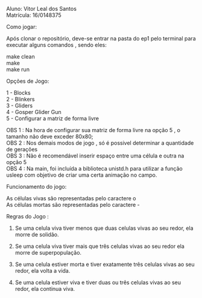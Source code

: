 Aluno: Vitor Leal dos Santos  
Matrícula: 16/0148375  

Como jogar:  

Após clonar o repositório, deve-se entrar na pasta do ep1 pelo terminal para executar alguns comandos , sendo eles:  

make clean  
make  
make run  

Opções de Jogo:  

1 - Blocks  
2 - Blinkers  
3 - Gliders  
4 - Gosper Glider Gun  
5 - Configurar a matriz de forma livre  

OBS 1 : Na hora de configurar sua matriz de forma livre na opção 5 , o tamanho não deve exceder 80x80;  
OBS 2 : Nos demais modos de jogo , só é possivel determinar a quantidade de gerações  
OBS 3 : Não é recomendável inserir espaço entre uma célula e outra na opção 5  
OBS 4 : Na main, foi incluída a biblioteca unistd.h para utilizar a função usleep com objetivo de criar uma certa animação no campo.  

Funcionamento do jogo:  

As células vivas são representadas pelo caractere o  
As células mortas são representadas pelo caractere -    

Regras do Jogo :   
1) Se uma celula viva tiver menos que duas celulas vivas ao seu redor, ela morre de solidão.  

2) Se uma celula viva tiver mais que três celulas vivas ao seu redor ela morre de superpopulação.  

3) Se uma celula estiver morta e tiver exatamente três celulas vivas ao seu redor, ela volta a vida.  

4) Se uma celula estiver viva e tiver duas ou três celulas vivas ao seu redor, ela continua viva.   
